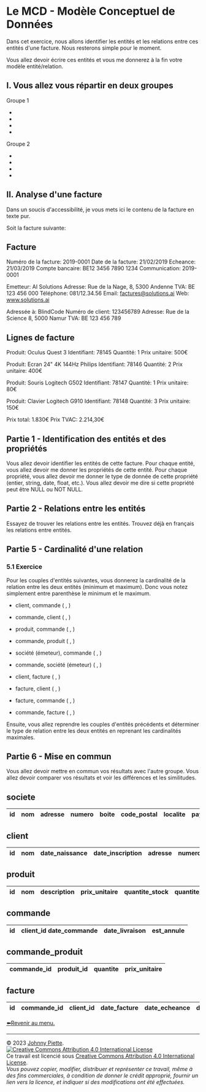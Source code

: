 # Le MCD - Modèle Conceptuel de Données

Dans cet exercice, nous allons identifier les entités et les relations entre ces entités d'une facture. Nous resterons simple pour le moment.

Vous allez devoir écrire ces entités et vous me donnerez à la fin votre modèle entité/relation.

## I. Vous allez vous répartir en deux groupes

Groupe 1

-
-
-
-

Groupe 2

-
-
-
-

## II. Analyse d'une facture

Dans un soucis d'accessibilité, je vous mets ici le contenu de la facture en texte pur.

Soit la facture suivante:

Facture
-------
Numéro de la facture: 2019-0001
Date de la facture: 21/02/2019
Echeance: 21/03/2019
Compte bancaire: BE12 3456 7890 1234
Communication: 2019-0001


Emetteur: AI Solutions
Adresse: Rue de la Nage, 8, 5300 Andenne
TVA: BE 123 456 000
Téléphone: 081/12.34.56
Email: factures@solutions.ai
Web: www.solutions.ai

Adressée à: BlindCode
Numéro de client: 123456789
Adresse: Rue de la Science 8, 5000 Namur
TVA: BE 123 456 789

Lignes de facture
---------------
Produit: Oculus Quest 3
Identifiant: 78145
Quantité: 1
Prix unitaire: 500€

Produit: Ecran 24" 4K 144Hz Philips
Identifiant: 78146
Quantité: 2
Prix unitaire: 400€

Produit: Souris Logitech G502
Identifiant: 78147
Quantité: 1
Prix unitaire: 80€

Produit: Clavier Logitech G910
Identifiant: 78148
Quantité: 3
Prix unitaire: 150€

Prix total: 1.830€
Prix TVAC: 2.214,30€

## Partie 1 - Identification des entités et des propriétés

Vous allez devoir identifier les entités de cette facture. Pour chaque entité, vous allez devoir me donner les propriétés de cette entité. Pour chaque propriété, vous allez devoir me donner le type de donnée de cette propriété (entier, string, date, float, etc.). Vous allez devoir me dire si cette propriété peut être NULL ou NOT NULL.

## Partie 2 - Relations entre les entités

Essayez de trouver les relations entre les entités. Trouvez déjà en français les relations entre entités.

## Partie 5 - Cardinalité d'une relation
### 5.1 Exercice
Pour les couples d'entités suivantes, vous donnerez la cardinalité de la relation entre les deux entités (minimum et maximum). Donc vous notez simplement entre parenthèse le minimum et le maximum. 

- client, commande (  ,  )
- commande, client (  ,  )

- produit, commande (  ,  )
- commande, produit (  ,  )

- société (émeteur), commande (  ,  )
- commande, société (émeteur) (  ,  )

- client, facture (  ,  )
- facture, client (  ,  )

- facture, commande (  ,  )
- commande, facture (  ,  )

Ensuite, vous allez reprendre les couples d'entités précédents et déterminer le type de relation entre les deux entités en reprenant les cardinalités maximales.

## Partie 6 - Mise en commun

Vous allez devoir mettre en commun vos résultats avec l'autre groupe. Vous allez devoir comparer vos résultats et voir les différences et les similitudes.



societe
--
id | nom | adresse | numero | boite | code_postal | localite | pays | tva | telephone | email | web | compte_bancaire
-- | -- | -- | -- | -- | -- | -- | -- | -- | -- | -- | -- | --

client
--
id | nom | date_naissance | date_inscription | adresse | numero | boite | code_postal | localite | pays | tva | telephone | email | web | est_societe | compte_bancaire 
-- | -- | -- | -- | -- | -- | -- | -- | -- | -- | -- | -- | -- | -- | -- | --

produit
--
id | nom | description | prix_unitaire | quantite_stock | quantite_minimale | quantite_maximale
-- | -- | -- | -- | -- | -- | --

commande
--
id | client_id  date_commande | date_livraison | est_annule
-- | -- | -- | --

commande_produit
--
commande_id | produit_id | quantite | prix_unitaire
-- | -- | -- | --

facture
--
id | commande_id | client_id | date_facture | date_echeance | date_paiement
-- | -- | -- | -- | -- | --




[:arrow_left:Revenir au menu.](../README.md)

---
&copy; 2023 [Johnny Piette](https://github.com/ZamBoyle).  
[![Creative Commons Attribution 4.0 International License](https://i.creativecommons.org/l/by/4.0/88x31.png)](https://creativecommons.org/licenses/by/4.0/)  
Ce travail est licencié sous [Creative Commons Attribution 4.0 International License](https://creativecommons.org/licenses/by/4.0/).   
_Vous pouvez copier, modifier, distribuer et représenter ce travail, même à des fins commerciales, à condition de donner le crédit approprié, fournir un lien vers la licence, et indiquer si des modifications ont été effectuées._


